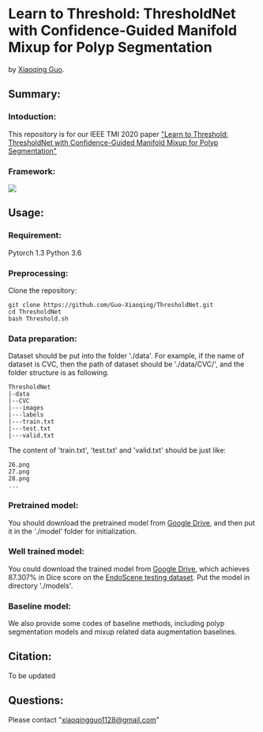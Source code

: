# Learn to Threshold: ThresholdNet with Confidence-Guided Manifold Mixup for Polyp Segmentation

by [Xiaoqing Guo](https://guo-xiaoqing.github.io/).

## Summary:

### Intoduction:
This repository is for our IEEE TMI 2020 paper ["Learn to Threshold: ThresholdNet with Confidence-Guided Manifold Mixup for Polyp Segmentation"]()

### Framework:
![](https://github.com/Guo-Xiaoqing/ThresholdNet/raw/master/Figs/network.png)

## Usage:
### Requirement:
Pytorch 1.3
Python 3.6

### Preprocessing:
Clone the repository:
```
git clone https://github.com/Guo-Xiaoqing/ThresholdNet.git
cd ThresholdNet 
bash Threshold.sh
```

### Data preparation:
Dataset should be put into the folder './data'. For example, if the name of dataset is CVC, then the path of dataset should be './data/CVC/', and the folder structure is as following.
```
ThresholdNet
|-data
|--CVC
|---images
|---labels
|---train.txt
|---test.txt
|---valid.txt
```
The content of 'train.txt', 'test.txt' and 'valid.txt' should be just like:
```
26.png
27.png
28.png
...
```

### Pretrained model:
You should download the pretrained model from [Google Drive](https://drive.google.com/file/d/1yeZxwV6dYHQJmj2i5x9PnB6u-rqvlkCj/view?usp=sharing), and then put it in the './model' folder for initialization. 

### Well trained model:
You could download the trained model from [Google Drive](https://drive.google.com/file/d/1JURhma-F5c6SVBoBoGwFYh6QAaVzy_-W/view?usp=sharing), which achieves 87.307% in Dice score on the [EndoScene testing dataset](https://www.hindawi.com/journals/jhe/2017/4037190/). Put the model in directory './models'.

### Baseline model:
We also provide some codes of baseline methods, including polyp segmentation models and mixup related data augmentation baselines.

## Citation:
To be updated

## Questions:
Please contact "xiaoqingguo1128@gmail.com" 
